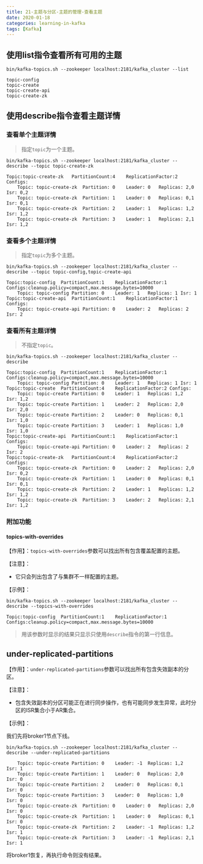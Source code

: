 ```yaml
---
title: 21-主题与分区-主题的管理-查看主题
date: 2020-01-18
categories: learning-in-kafka
tags: [Kafka]
---
```


## 使用list指令查看所有可用的主题

```shell
bin/kafka-topics.sh --zookeeper localhost:2181/kafka_cluster --list

topic-config
topic-create
topic-create-api
topic-create-zk
```



## 使用describe指令查看主题详情

### 查看单个主题详情

> 指定`topic`为一个主题。

```shell
bin/kafka-topics.sh --zookeeper localhost:2181/kafka_cluster --describe --topic topic-create-zk

Topic:topic-create-zk	PartitionCount:4	ReplicationFactor:2	Configs:
	Topic: topic-create-zk	Partition: 0	Leader: 0	Replicas: 2,0	Isr: 0,2
	Topic: topic-create-zk	Partition: 1	Leader: 0	Replicas: 0,1	Isr: 0,1
	Topic: topic-create-zk	Partition: 2	Leader: 1	Replicas: 1,2	Isr: 1,2
	Topic: topic-create-zk	Partition: 3	Leader: 1	Replicas: 2,1	Isr: 1,2
```

### 查看多个主题详情

> 指定`topic`为多个主题。

```shell
bin/kafka-topics.sh --zookeeper localhost:2181/kafka_cluster --describe --topic topic-config,topic-create-api

Topic:topic-config	PartitionCount:1	ReplicationFactor:1	Configs:cleanup.policy=compact,max.message.bytes=10000
	Topic: topic-config	Partition: 0	Leader: 1	Replicas: 1	Isr: 1
Topic:topic-create-api	PartitionCount:1	ReplicationFactor:1	Configs:
	Topic: topic-create-api	Partition: 0	Leader: 2	Replicas: 2	Isr: 2
```

### 查看所有主题详情

> 不指定`topic`。

```shell
bin/kafka-topics.sh --zookeeper localhost:2181/kafka_cluster --describe

Topic:topic-config	PartitionCount:1	ReplicationFactor:1	Configs:cleanup.policy=compact,max.message.bytes=10000
	Topic: topic-config	Partition: 0	Leader: 1	Replicas: 1	Isr: 1
Topic:topic-create	PartitionCount:4	ReplicationFactor:2	Configs:
	Topic: topic-create	Partition: 0	Leader: 1	Replicas: 1,2	Isr: 1,2
	Topic: topic-create	Partition: 1	Leader: 2	Replicas: 2,0	Isr: 2,0
	Topic: topic-create	Partition: 2	Leader: 0	Replicas: 0,1	Isr: 1,0
	Topic: topic-create	Partition: 3	Leader: 1	Replicas: 1,0	Isr: 1,0
Topic:topic-create-api	PartitionCount:1	ReplicationFactor:1	Configs:
	Topic: topic-create-api	Partition: 0	Leader: 2	Replicas: 2	Isr: 2
Topic:topic-create-zk	PartitionCount:4	ReplicationFactor:2	Configs:
	Topic: topic-create-zk	Partition: 0	Leader: 2	Replicas: 2,0	Isr: 0,2
	Topic: topic-create-zk	Partition: 1	Leader: 0	Replicas: 0,1	Isr: 0,1
	Topic: topic-create-zk	Partition: 2	Leader: 1	Replicas: 1,2	Isr: 1,2
	Topic: topic-create-zk	Partition: 3	Leader: 2	Replicas: 2,1	Isr: 1,2
```



### 附加功能

#### topics-with-overrides

【作用】：`topics-with-overrides`参数可以找出所有包含覆盖配置的主题。

【注意】：

- 它只会列出包含了与集群不一样配置的主题。

【示例】：

```shell
bin/kafka-topics.sh --zookeeper localhost:2181/kafka_cluster --describe --topics-with-overrides

Topic:topic-config	PartitionCount:1	ReplicationFactor:1	Configs:cleanup.policy=compact,max.message.bytes=10000
```

> 用该参数时显示的结果只显示只使用`describe`指令的第一行信息。

## under-replicated-partitions

【作用】：`under-replicated-partitions`参数可以找出所有包含失效副本的分区。

【注意】：

- 包含失效副本的分区可能正在进行同步操作，也有可能同步发生异常，此时分区的ISR集合小于AR集合。

【示例】：

我们先将broker1节点下线。

```shell
bin/kafka-topics.sh --zookeeper localhost:2181/kafka_cluster --describe --under-replicated-partitions

	Topic: topic-create	Partition: 0	Leader: -1	Replicas: 1,2	Isr: 1
	Topic: topic-create	Partition: 1	Leader: 0	Replicas: 2,0	Isr: 0
	Topic: topic-create	Partition: 2	Leader: 0	Replicas: 0,1	Isr: 0
	Topic: topic-create	Partition: 3	Leader: 0	Replicas: 1,0	Isr: 0
	Topic: topic-create-zk	Partition: 0	Leader: 0	Replicas: 2,0	Isr: 0
	Topic: topic-create-zk	Partition: 1	Leader: 0	Replicas: 0,1	Isr: 0
	Topic: topic-create-zk	Partition: 2	Leader: -1	Replicas: 1,2	Isr: 1
	Topic: topic-create-zk	Partition: 3	Leader: -1	Replicas: 2,1	Isr: 1
```

将broker1恢复，再执行命令则没有结果。